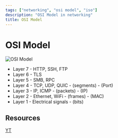 ```yaml
---
tags: ["networking", "osi model", "iso"]
description: "OSI Model in networking"
title: OSI Model
---
```


# OSI Model

![OSI Model](https://i.imgur.com/NNcLwn7.png)

- Layer 7 - HTTP, SSH, FTP
- Layer 6 - TLS
- Layer 5 - SMB, RPC
- Layer 4 - TCP, UDP, QUIC - (segments) - (Port)
- Layer 3 - IP, ICMP - (packets) - (IP)
- Layer 2 - Ethernet, WiFi - (frames) - (MAC)
- Layer 1 - Electrical signals - (bits)

## Resources

[YT](https://www.youtube.com/watch?v=7IS7gigunyI)